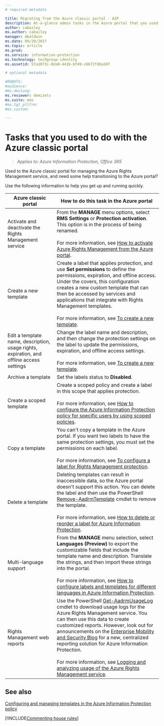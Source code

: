 ```yaml
---
# required metadata

title: Migrating from the Azure classic portal - AIP
description: At-a-glance admin tasks in the Azure portal that you used to do in the Azure classic portal
author: cabailey
ms.author: cabailey
manager: mbaldwin
ms.date: 09/20/2017
ms.topic: article
ms.prod:
ms.service: information-protection
ms.technology: techgroup-identity
ms.assetid: 57a1073c-02e0-441b-bf49-c6b72fdba24f

# optional metadata

#ROBOTS:
#audience:
#ms.devlang:
ms.reviewer: demizets
ms.suite: ems
#ms.tgt_pltfrm:
#ms.custom:

---
```



# Tasks that you used to do with the Azure classic portal

>*Applies to: Azure Information Protection, Office 365*

Used to the Azure classic portal for managing the Azure Rights Management service, and need some help transitioning to the Azure portal? 

Use the following information to help you get up and running quickly.

|Azure classic portal|How to do this task in the Azure portal
|-----------|--------------------|
|Activate and deactivate the Rights Management service|From the **MANAGE** menu options, select **RMS Settings** or **Protection activation**. This option is in the process of being renamed.<br /><br />For more information, see [How to activate Azure Rights Management from the Azure portal](activate-azure.md).
|Create a new template|Create a label that applies protection, and use **Set permissions** to define the permissions, expiration, and offline access. Under the covers, this configuration creates a new custom template that can then be accessed by services and applications that integrate with Rights Management templates.<br /><br />For more information, see [To create a new template](configure-policy-templates.md#to-create-a-new-template).
|Edit a template name, description, usage rights, expiration, and offline access settings|Change the label name and description, and then change the protection settings on the label to update the permissions, expiration, and offline access settings.<br /><br />For more information, see [To create a new template](configure-policy-templates.md#to-create-a-new-template).
|Archive a template|Set the labels status to **Disabled**.
|Create a scoped template|Create a scoped policy and create a label in this scope that applies protection. <br /><br />For more information, see [How to configure the Azure Information Protection policy for specific users by using scoped policies](configure-policy-scope.md).
|Copy a template|You can't copy a template in the Azure portal. If you want two labels to have the same protection settings, you must set the permissions on each label. <br /><br />For more information, see [To configure a label for Rights Management protection](configure-policy-protection.md#to-configure-a-label-for-rights-management-protection).
|Delete a template|Deleting templates can result in inaccessible data, so the Azure portal doesn't support this action. You can delete the label and then use the PowerShell [Remove-AadrmTemplate](/powershell/module/aadrm/remove-aadrmtemplate) cmdlet to remove the template. <br /><br />For more information, see [How to delete or reorder a label for Azure Information Protection](configure-policy-delete-reorder.md).
|Multi-language support|From the **MANAGE** menu selection, select **Languages (Preview)** to export the customizable fields that include the template name and description. Translate the strings, and then import these strings into the portal. <br /><br />For more information, see [How to configure labels and templates for different languages in Azure Information Protection](configure-policy-languages.md).
|Rights Management web reports|Use the PowerShell [Get-AadrmUsageLog](/powershell/module/aadrm/Get-AadrmUsageLog) cmdlet to download usage logs for the Azure Rights Management service. You can then use this data to create customized reports. However, look out for announcements on the [Enterprise Mobility and Security Blog](https://blogs.technet.microsoft.com/enterprisemobility/?product=azure-information-protection) for a new, centralized reporting solution for Azure Information Protection. <br /><br />For more information, see [Logging and analyzing usage of the Azure Rights Management service](log-analyze-usage.md).


## See also
[Configuring and managing templates in the Azure Information Protection policy](../deploy-use/configure-policy-templates.md)

[!INCLUDE[Commenting house rules](../includes/houserules.md)]
